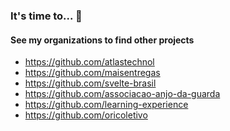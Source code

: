 ### It's time to... 👋

#### See my organizations to find other projects

- https://github.com/atlastechnol
- https://github.com/maisentregas
- https://github.com/svelte-brasil
- https://github.com/associacao-anjo-da-guarda
- https://github.com/learning-experience
- https://github.com/oricoletivo

<!--
**p-moreira/p-moreira** is a ✨ _special_ ✨ repository because its `README.md` (this file) appears on your GitHub profile.

Here are some ideas to get you started:

- 🔭 I’m currently working on ...
- 🌱 I’m currently learning ...
- 👯 I’m looking to collaborate on ...
- 🤔 I’m looking for help with ...
- 💬 Ask me about ...
- 📫 How to reach me: ...
- 😄 Pronouns: ...
- ⚡ Fun fact: ...
-->
